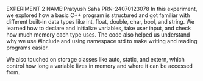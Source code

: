 EXPERIMENT 2
NAME:Pratyush Saha
PRN-24070123078
In this experiment, we explored how a basic C++ program is structured and got familiar with different built-in data types like int, float, double, char, bool, and string. We learned how to declare and initialize variables, take user input, and check how much memory each type uses. The code also helped us understand why we use #include and using namespace std to make writing and reading programs easier.

We also touched on storage classes like auto, static, and extern, which control how long a variable lives in memory and where it can be accessed from.
